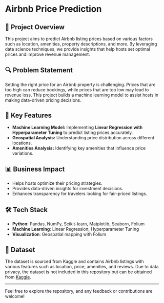 # Airbnb Price Prediction

## 📌 Project Overview
This project aims to predict Airbnb listing prices based on various factors such as location, amenities, property descriptions, and more. By leveraging data science techniques, we provide insights that help hosts set optimal prices and improve revenue management.

## 🔍 Problem Statement
Setting the right price for an Airbnb property is challenging. Prices that are too high can reduce bookings, while prices that are too low may lead to revenue loss. This project builds a machine learning model to assist hosts in making data-driven pricing decisions.

## 🚀 Key Features
- **Machine Learning Model:** Implementing **Linear Regression with Hyperparameter Tuning** to predict listing prices accurately.
- **Geospatial Analysis:** Understanding price distribution across different locations.
- **Amenities Analysis:** Identifying key amenities that influence price variations.

## 📊 Business Impact
- Helps hosts optimize their pricing strategies.
- Provides data-driven insights for investment decisions.
- Enhances transparency for travelers looking for fair-priced listings.

## 🛠️ Tech Stack
- **Python**: Pandas, NumPy, Scikit-learn, Matplotlib, Seaborn, Folium
- **Machine Learning**: Linear Regression, Hyperparameter Tuning
- **Visualization**: Geospatial mapping with Folium

## 📁 Dataset
The dataset is sourced from Kaggle and contains Airbnb listings with various features such as location, price, amenities, and reviews. Due to data privacy, the dataset is not included in this repository but can be obtained from [Kaggle](https://www.kaggle.com/datasets/stevezhenghp/airbnb-price-prediction/data?select=train.csv).

---

Feel free to explore the repository, and any feedback or contributions are welcome!
